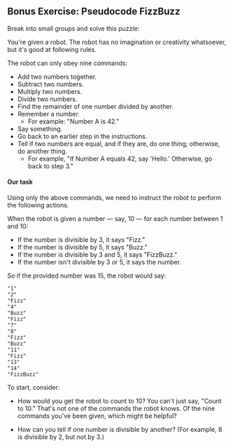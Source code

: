 ## Bonus Exercise: Pseudocode FizzBuzz

Break into small groups and solve this puzzle:

You're given a robot. The robot has no imagination or creativity whatsoever, but it's good at following rules.

The robot can only obey nine commands:

- Add two numbers together.
- Subtract two numbers.
- Multiply two numbers.
- Divide two numbers.
- Find the remainder of one number divided by another.
- Remember a number.
  - For example: "Number A is 42."
- Say something.
- Go back to an earlier step in the instructions.
- Tell if two numbers are equal, and if they are, do one thing; otherwise, do another thing.
  - For example, "If Number A equals 42, say 'Hello.' Otherwise, go back to step 3."

#### Our task

Using only the above commands, we need to instruct the robot to perform the following actions.

When the robot is given a number &mdash; say, 10 &mdash; for each number between 1 and 10:

- If the number is divisible by 3, it says "Fizz."
- If the number is divisible by 5, it says "Buzz."
- If the number is divisible by 3 and 5, it says "FizzBuzz."
- If the number isn't divisible by 3 or 5, it says the number.

So if the provided number was 15, the robot would say:

```
"1"
"2"
"Fizz"
"4"
"Buzz"
"Fizz"
"7"
"8"
"Fizz"
"Buzz"
"11"
"Fizz"
"13"
"14"
"FizzBuzz"
```

To start, consider:

- How would you get the robot to count to 10? You can't just say, "Count to 10." That's not one of the commands the robot knows. Of the nine commands you've been given, which might be helpful?

- How can you tell if one number is divisible by another? (For example, 8 is divisible by 2, but not by 3.)
